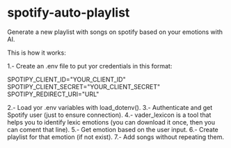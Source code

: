 # spotify-auto-playlist
Generate a new playlist with songs on spotify based on your emotions with AI.

This is how it works:

1.- Create an .env file to put yor credentials in this format:

SPOTIPY_CLIENT_ID="YOUR_CLIENT_ID"
SPOTIPY_CLIENT_SECRET="YOUR_CLIENT_SECRET"
SPOTIPY_REDIRECT_URI="URL"

2.- Load yor .env variables with load_dotenv().
3.- Authenticate and get Spotify user (just to ensure connection).
4.- vader_lexicon is a tool that helps you to identify lexic emotions (you can download it once, then you can coment that line).
5.- Get emotion based on the user input.
6.- Create playlist for that emotion (if not exist).
7.- Add songs without repeating them.

